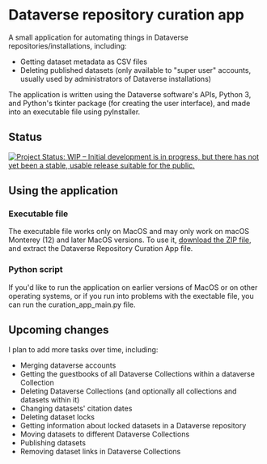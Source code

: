 # Dataverse repository curation app
A small application for automating things in Dataverse repositories/installations, including:
- Getting dataset metadata as CSV files
- Deleting published datasets (only available to "super user" accounts, usually used by administrators of Dataverse installations)

The application is written using the Dataverse software's APIs, Python 3, and Python's tkinter package (for creating the user interface), and made into an executable file using pyInstaller.

## Status
[![Project Status: WIP – Initial development is in progress, but there has not yet been a stable, usable release suitable for the public.](https://www.repostatus.org/badges/latest/wip.svg)](https://www.repostatus.org/#wip)

## Using the application
### Executable file
The executable file works only on MacOS and may only work on macOS Monterey (12) and later MacOS versions. To use it, [download the ZIP file](https://github.com/jggautier/dataverse-scripts/raw/main/Dataverse%20Repository%20Curation%20App.zip), and extract the Dataverse Repository Curation App file.

### Python script
If you'd like to run the application on earlier versions of MacOS or on other operating systems, or if you run into problems with the exectable file, you can run the curation_app_main.py file.

## Upcoming changes

I plan to add more tasks over time, including:
- Merging dataverse accounts
- Getting the guestbooks of all Dataverse Collections within a dataverse Collection
- Deleting Dataverse Collections (and optionally all collections and datasets within it)
- Changing datasets' citation dates
- Deleting dataset locks
- Getting information about locked datasets in a Dataverse repository
- Moving datasets to different Dataverse Collections
- Publishing datasets
- Removing dataset links in Dataverse Collections
